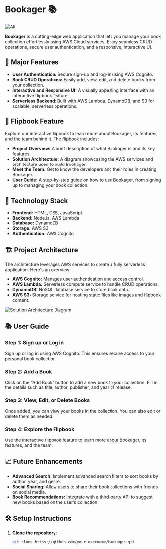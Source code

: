 # Bookager 📚

![Alt](https://repobeats.axiom.co/api/embed/ac3c198e70301046e71bc2aebe8feb9aa835e002.svg "Repobeats analytics image")

**Bookager** is a cutting-edge web application that lets you manage your book collection effortlessly using AWS Cloud services. Enjoy seamless CRUD operations, secure user authentication, and a responsive, interactive UI.

## 🌟 Major Features

- **User Authentication:** Secure sign-up and log-in using AWS Cognito.
- **Book CRUD Operations:** Easily add, view, edit, and delete books from your collection.
- **Interactive and Responsive UI:** A visually appealing interface with an interactive flipbook feature.
- **Serverless Backend:** Built with AWS Lambda, DynamoDB, and S3 for scalable, serverless operations.

## 📖 Flipbook Feature

Explore our interactive flipbook to learn more about Bookager, its features, and the team behind it. The flipbook includes:

- **Project Overview:** A brief description of what Bookager is and its key features.
- **Solution Architecture:** A diagram showcasing the AWS services and architecture used to build Bookager.
- **Meet the Team:** Get to know the developers and their roles in creating Bookager.
- **User Guide:** A step-by-step guide on how to use Bookager, from signing up to managing your book collection.

## 🚀 Technology Stack

- **Frontend:** HTML, CSS, JavaScript
- **Backend:** Node.js, AWS Lambda
- **Database:** DynamoDB
- **Storage:** AWS S3
- **Authentication:** AWS Cognito

## 🏗️ Project Architecture

The architecture leverages AWS services to create a fully serverless application. Here's an overview:

- **AWS Cognito:** Manages user authentication and access control.
- **AWS Lambda:** Serverless compute service to handle CRUD operations.
- **DynamoDB:** NoSQL database service to store book data.
- **AWS S3:** Storage service for hosting static files like images and flipbook content.

![Solution Architecture Diagram](path_to_your_architecture_diagram_image)

## 📚 User Guide

### Step 1: Sign up or Log in
Sign up or log in using AWS Cognito. This ensures secure access to your personal book collection.

### Step 2: Add a Book
Click on the "Add Book" button to add a new book to your collection. Fill in the details such as title, author, publisher, and year of release.

### Step 3: View, Edit, or Delete Books
Once added, you can view your books in the collection. You can also edit or delete them as needed.

### Step 4: Explore the Flipbook
Use the interactive flipbook feature to learn more about Bookager, its features, and the team.

## 📈 Future Enhancements

- **Advanced Search:** Implement advanced search filters to sort books by author, year, and genre.
- **Social Sharing:** Allow users to share their book collections with friends on social media.
- **Book Recommendations:** Integrate with a third-party API to suggest new books based on the user’s collection.

## 🛠️ Setup Instructions

1. **Clone the repository:**
   ```sh
   git clone https://github.com/your-username/bookager.git
